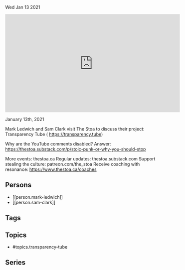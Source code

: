 



Wed Jan 13 2021

<iframe width="560" height="315" src="https://www.youtube.com/embed/0gcx0CoTA9w" title="Transparency Tube w/ Mark Ledwich and Sam Clark" frameborder="0" allow="accelerometer; autoplay; clipboard-write; encrypted-media; gyroscope; picture-in-picture" allowfullscreen ></iframe>

January 13th, 2021

Mark Ledwich and Sam Clark visit The Stoa to discuss their project: Transparency Tube ( https://transparency.tube)

Why are the YouTube comments disabled? Answer: https://thestoa.substack.com/p/stoic-punk-or-why-you-should-stop 

More events: thestoa.ca
Regular updates: thestoa.substack.com
Support stealing the culture: patreon.com/the_stoa
Receive coaching with resonance: https://www.thestoa.ca/coaches

## Persons

- [[person.mark-ledwich]]
- [[person.sam-clark]]

## Tags



## Topics

- #topics.transparency-tube

## Series



